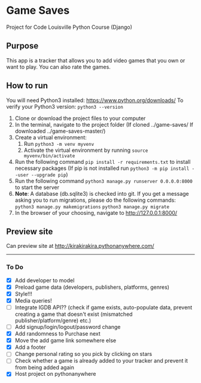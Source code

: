 # Game Saves
Project for Code Louisville Python Course (Django)

## Purpose
This app is a tracker that allows you to add video games that you own or want to play. You can also rate the games.

## How to run
You will need Python3 installed:
https://www.python.org/downloads/
To verify your Python3 version:
`python3 --version`

1. Clone or download the project files to your computer
2. In the terminal, navigate to the project folder (If cloned ../game-saves/ If downloaded ../game-saves-master/)
3. Create a virtual environment:
   1. Run `python3 -m venv myvenv`
   2. Activate the virtual environment by running `source myvenv/bin/activate`
4. Run the following command `pip install -r requirements.txt` to install necessary packages (If pip is not installed run `python3 -m pip install --user --upgrade pip`)
5. Run the following command `python3 manage.py runserver 0.0.0.0:8000` to start the server
  1. **Note**: A database (db.sqlite3) is checked into git. If you get a message asking you to run migrations, please do the following commands:
    `python3 manage.py makemigrations`
    `python3 manage.py migrate`
6. In the browser of your choosing, navigate to http://127.0.0.1:8000/

## Preview site
Can preview site at http://kirakirakira.pythonanywhere.com/

___

### To Do
- [X] Add developer to model
- [X] Preload game data (developers, publishers, platforms, genres)
- [X] Style!!!
- [X] Media queries!
- [ ] Integrate IGDB API?? (check if game exists, auto-populate data, prevent creating a game that doesn't exist (mismatched publisher/platform/genre) etc.)
- [ ] Add signup/login/logout/password change
- [X] Add randomness to Purchase next
- [X] Move the add game link somewhere else
- [X] Add a footer
- [ ] Change personal rating so you pick by clicking on stars
- [ ] Check whether a game is already added to your tracker and prevent it from being added again
- [X] Host project on pythonanywhere
